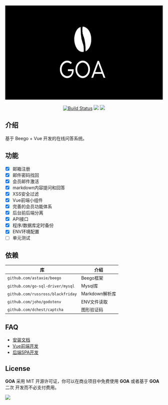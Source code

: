 <p align="center"><img src="static/goa.png" height=300/></p>

<p align="center">
<a href="https://travis-ci.org/Qsnh/goa"><img src="https://travis-ci.org/Qsnh/goa.svg?branch=master" alt="Build Status"></a>
<a><img src="https://img.shields.io/github/last-commit/Qsnh/goa.svg"/></a>
<a><img src="https://img.shields.io/github/issues/Qsnh/goa.svg"/></a>
</p>

## 介绍

基于 Beego + Vue 开发的在线问答系统。

## 功能

+ [x] 邮箱注册
+ [x] 邮件密码找回
+ [x] 会员邮件激活
+ [x] markdown内容提问和回答
+ [x] XSS安全过滤
+ [x] Vue前端小组件
+ [x] 完善的会员功能体系
+ [x] 后台前后端分离
+ [x] API接口
+ [x] 程序/数据库定时备份
+ [x] ENV环境配置
+ [ ] 单元测试

## 依赖

| 库 | 介绍 |
| --- | --- |
| `github.com/astaxie/beego` | Beego框架 |
| `github.com/go-sql-driver/mysql` | Mysql库 |
| `github.com/russross/blackfriday` | Markdown解析库 |
| `github.com/joho/godotenv` | ENV文件读取 |
| `github.com/dchest/captcha` | 图形验证码 |

## FAQ

+ [安装文档](docs/INSTALL.MD)
+ [Vue前端开发](docs/FRONTEND.MD)
+ [后端SPA开发](docs/BACKEND.MD)

## License

**GOA** 采用 MIT 开源许可证，你可以在商业项目中免费使用 **GOA** 或者基于 **GOA** 二次 开发而不必支付费用。


<a href="https://github.com/d2-projects/d2-admin" target="_blank"><img src="https://raw.githubusercontent.com/FairyEver/d2-admin/master/doc/image/d2-admin@2x.png" width="200"></a>
